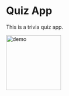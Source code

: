 # Quiz App

This is a trivia quiz app.

<img scr="./Documentation/quiz_demo.gif" alt ="demo" width = "150" />
